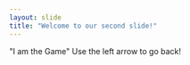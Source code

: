 ```yaml
---
layout: slide
title: "Welcome to our second slide!"
---
```

"I am the Game"
Use the left arrow to go back!
